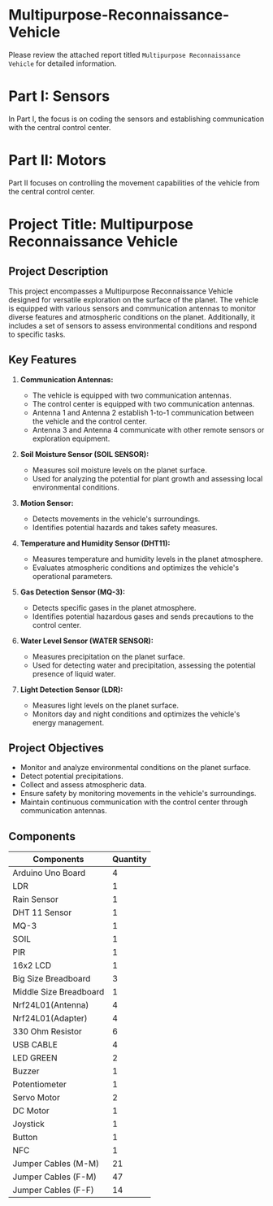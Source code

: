 # Multipurpose-Reconnaissance-Vehicle
Please review the attached report titled `Multipurpose Reconnaissance Vehicle` for detailed information.

# Part I: Sensors
In Part I, the focus is on coding the sensors and establishing communication with the central control center.

# Part II: Motors
Part II focuses on controlling the movement capabilities of the vehicle from the central control center.

# Project Title: Multipurpose Reconnaissance Vehicle

## Project Description
This project encompasses a Multipurpose Reconnaissance Vehicle designed for versatile exploration on the surface of the planet. The vehicle is equipped with various sensors and communication antennas to monitor diverse features and atmospheric conditions on the planet. Additionally, it includes a set of sensors to assess environmental conditions and respond to specific tasks.

## Key Features
1. **Communication Antennas:**
   - The vehicle is equipped with two communication antennas.
   - The control center is equipped with two communication antennas.
   - Antenna 1 and Antenna 2 establish 1-to-1 communication between the vehicle and the control center.
   - Antenna 3 and Antenna 4 communicate with other remote sensors or exploration equipment.

2. **Soil Moisture Sensor (SOIL SENSOR):**
   - Measures soil moisture levels on the planet surface.
   - Used for analyzing the potential for plant growth and assessing local environmental conditions.

3. **Motion Sensor:**
   - Detects movements in the vehicle's surroundings.
   - Identifies potential hazards and takes safety measures.

4. **Temperature and Humidity Sensor (DHT11):**
   - Measures temperature and humidity levels in the planet atmosphere.
   - Evaluates atmospheric conditions and optimizes the vehicle's operational parameters.

5. **Gas Detection Sensor (MQ-3):**
   - Detects specific gases in the planet atmosphere.
   - Identifies potential hazardous gases and sends precautions to the control center.

6. **Water Level Sensor (WATER SENSOR):**
   - Measures precipitation on the planet surface.
   - Used for detecting water and precipitation, assessing the potential presence of liquid water.

7. **Light Detection Sensor (LDR):**
   - Measures light levels on the planet surface.
   - Monitors day and night conditions and optimizes the vehicle's energy management.

## Project Objectives
- Monitor and analyze environmental conditions on the planet surface.
- Detect potential precipitations.
- Collect and assess atmospheric data.
- Ensure safety by monitoring movements in the vehicle's surroundings.
- Maintain continuous communication with the control center through communication antennas.

## Components
| Components               | Quantity |
|--------------------------|----------|
| Arduino Uno Board        | 4        |
| LDR                      | 1        |
| Rain Sensor              | 1        |
| DHT 11 Sensor            | 1        |
| MQ-3                     | 1        |
| SOIL                     | 1        |
| PIR                      | 1        |
| 16x2 LCD                 | 1        |
| Big Size Breadboard      | 3        |
| Middle Size Breadboard   | 1        |
| Nrf24L01(Antenna)        | 4        |
| Nrf24L01(Adapter)        | 4        |
| 330 Ohm Resistor         | 6        |
| USB CABLE                | 4        |
| LED GREEN                | 2        |
| Buzzer                   | 1        |
| Potentiometer            | 1        |
| Servo Motor              | 2        |
| DC Motor                 | 1        |
| Joystick                 | 1        |
| Button                   | 1        |
| NFC                      | 1        |
| Jumper Cables (M-M)      | 21       |
| Jumper Cables (F-M)      | 47       |
| Jumper Cables (F-F)      | 14       |
